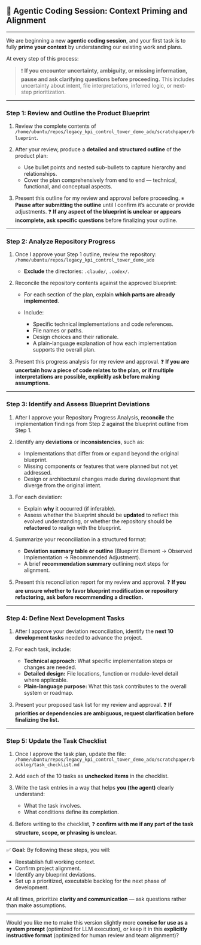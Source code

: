 ## 🧠 Agentic Coding Session: Context Priming and Alignment
---

We are beginning a new **agentic coding session**, and your first task is to fully **prime your context** by understanding our existing work and plans.

At every step of this process:

> ❗ **If you encounter uncertainty, ambiguity, or missing information, pause and ask clarifying questions before proceeding.**
> This includes uncertainty about intent, file interpretations, inferred logic, or next-step prioritization.

---

### **Step 1: Review and Outline the Product Blueprint**

1. Review the complete contents of
   `/home/ubuntu/repos/legacy_kpi_control_tower_demo_ado/scratchpaper/blueprint`.
2. After your review, produce a **detailed and structured outline** of the product plan:

   * Use bullet points and nested sub-bullets to capture hierarchy and relationships.
   * Cover the plan comprehensively from end to end — technical, functional, and conceptual aspects.
3. Present this outline for my review and approval before proceeding.
   ⏸ **Pause after submitting the outline** until I confirm it’s accurate or provide adjustments.
   ❓ **If any aspect of the blueprint is unclear or appears incomplete, ask specific questions** before finalizing your outline.

---

### **Step 2: Analyze Repository Progress**

1. Once I approve your Step 1 outline, review the repository:
   `/home/ubuntu/repos/legacy_kpi_control_tower_demo_ado`

   * **Exclude** the directories: `.claude/`, `.codex/`.
2. Reconcile the repository contents against the approved blueprint:

   * For each section of the plan, explain **which parts are already implemented**.
   * Include:

     * Specific technical implementations and code references.
     * File names or paths.
     * Design choices and their rationale.
     * A plain-language explanation of how each implementation supports the overall plan.
3. Present this progress analysis for my review and approval.
   ❓ **If you are uncertain how a piece of code relates to the plan, or if multiple interpretations are possible, explicitly ask before making assumptions.**

---

### **Step 3: Identify and Assess Blueprint Deviations**

1. After I approve your Repository Progress Analysis, **reconcile** the implementation findings from Step 2 against the blueprint outline from Step 1.
2. Identify any **deviations** or **inconsistencies**, such as:

   * Implementations that differ from or expand beyond the original blueprint.
   * Missing components or features that were planned but not yet addressed.
   * Design or architectural changes made during development that diverge from the original intent.
3. For each deviation:

   * Explain **why** it occurred (if inferable).
   * Assess whether the blueprint should be **updated** to reflect this evolved understanding, or whether the repository should be **refactored** to realign with the blueprint.
4. Summarize your reconciliation in a structured format:

   * **Deviation summary table or outline** (Blueprint Element → Observed Implementation → Recommended Adjustment).
   * A brief **recommendation summary** outlining next steps for alignment.
5. Present this reconciliation report for my review and approval.
   ❓ **If you are unsure whether to favor blueprint modification or repository refactoring, ask before recommending a direction.**

---

### **Step 4: Define Next Development Tasks**

1. After I approve your deviation reconciliation, identify the **next 10 development tasks** needed to advance the project.
2. For each task, include:

   * **Technical approach:** What specific implementation steps or changes are needed.
   * **Detailed design:** File locations, function or module-level detail where applicable.
   * **Plain-language purpose:** What this task contributes to the overall system or roadmap.
3. Present your proposed task list for my review and approval.
   ❓ **If priorities or dependencies are ambiguous, request clarification before finalizing the list.**

---

### **Step 5: Update the Task Checklist**

1. Once I approve the task plan, update the file:
   `/home/ubuntu/repos/legacy_kpi_control_tower_demo_ado/scratchpaper/backlog/task_checklist.md`
2. Add each of the 10 tasks as **unchecked items** in the checklist.
3. Write the task entries in a way that helps **you (the agent)** clearly understand:

   * What the task involves.
   * What conditions define its completion.
4. Before writing to the checklist, ❓ **confirm with me if any part of the task structure, scope, or phrasing is unclear.**

---

✅ **Goal:**
By following these steps, you will:

* Reestablish full working context.
* Confirm project alignment.
* Identify any blueprint deviations.
* Set up a prioritized, executable backlog for the next phase of development.

At all times, prioritize **clarity and communication** — ask questions rather than make assumptions.

---

Would you like me to make this version slightly more **concise for use as a system prompt** (optimized for LLM execution), or keep it in this **explicitly instructive format** (optimized for human review and team alignment)?
